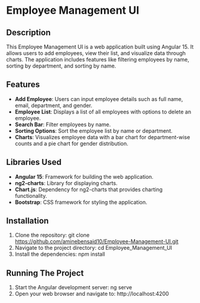 # Employee Management UI

## Description
This Employee Management UI is a web application built using Angular 15. It allows users to add employees, view their list, and visualize data through charts. The application includes features like filtering employees by name, sorting by department, and sorting by name.

## Features
- **Add Employee**: Users can input employee details such as full name, email, department, and gender.
- **Employee List**: Displays a list of all employees with options to delete an employee.
- **Search Bar**: Filter employees by name.
- **Sorting Options**: Sort the employee list by name or department.
- **Charts**: Visualizes employee data with a bar chart for department-wise counts and a pie chart for gender distribution.

## Libraries Used
- **Angular 15**: Framework for building the web application.
- **ng2-charts**: Library for displaying charts.
- **Chart.js**: Dependency for ng2-charts that provides charting functionality.
- **Bootstrap**: CSS framework for styling the application.


## Installation

1. Clone the repository:
   git clone https://github.com/aminebensaid10/Employee-Management-UI.git
2. Navigate to the project directory:
    cd Employee_Management_UI 
3. Install the dependencies:
    npm install


## Running The Project
1. Start the Angular development server:
    ng serve
2. Open your web browser and navigate to:
    http://localhost:4200